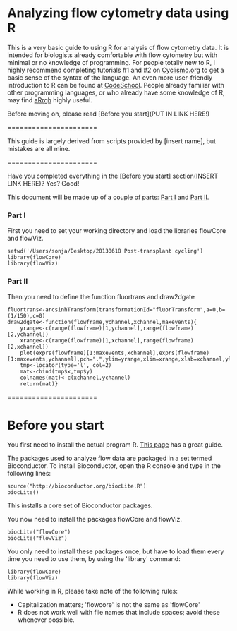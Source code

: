 Analyzing flow cytometry data using R
======================

This is a very basic guide to using R for analysis of flow cytometry data.  It is intended for biologists already comfortable with flow cytometry but with minimal or no knowledge of programming.  For people totally new to R, I highly recommend completing tutorials #1 and #2 on [Cyclismo.org](http://www.cyclismo.org/tutorial/R/) to get a basic sense of the syntax of the language.  An even more user-friendly introduction to R can be found at [CodeSchool](http://tryr.codeschool.com/levels/1/challenges/1).  People already familiar with other programming languages, or who already have some knowledge of R, may find [aRrgh](https://github.com/tdsmith/aRrgh/blob/master/README.md) highly useful. 

Before moving on, please read [Before you start](PUT IN LINK HERE!)

======================

This guide is largely derived from scripts provided by [insert name], but mistakes are all mine. 

======================

Have you completed everything in the [Before you start] section(INSERT LINK HERE)?  Yes?  Good!

This document will be made up of a couple of parts: [Part I](https://github.com/sbabovic/flow-cytometry-using-R/blob/master/README.md#part-i) and [Part II](https://github.com/sbabovic/flow-cytometry-using-R/blob/master/README.md#part-ii).

### Part I 

First you need to set your working directory and load the libraries flowCore and flowViz. 

    setwd('/Users/sonja/Desktop/20130618 Post-transplant cycling')
    library(flowCore)
    library(flowViz)
    
### Part II

Then you need to define the function fluortrans and draw2dgate

    fluortrans<-arcsinhTransform(transformationId="fluorTransform",a=0,b=(1/150),c=0)
    draw2dgate<-function(flowframe,ychannel,xchannel,maxevents){
        yrange<-c(range(flowframe)[1,ychannel],range(flowframe)[2,ychannel])
        xrange<-c(range(flowframe)[1,xchannel],range(flowframe)[2,xchannel])
        plot(exprs(flowframe)[1:maxevents,xchannel],exprs(flowframe)[1:maxevents,ychannel],pch=".",ylim=yrange,xlim=xrange,xlab=xchannel,ylab=ychannel)
        tmp<-locator(type='l', col=2)
        mat<-cbind(tmp$x,tmp$y)
        colnames(mat)<-c(xchannel,ychannel)
        return(mat)}

======================

# Before you start
 
You first need to install the actual program R.  [This page](http://a-little-book-of-r-for-biomedical-statistics.readthedocs.org/en/latest/src/installr.html) has a great guide.  

The packages used to analyze flow data are packaged in a set termed Bioconductor.  To install Bioconductor, open the R console and type in the following lines: 

    source("http://bioconductor.org/biocLite.R")
    biocLite()

This installs a core set of Bioconductor packages. 

You now need to install the packages flowCore and flowViz. 

    biocLite("flowCore")
    biocLite("flowViz")

You only need to install these packages once, but have to load them every time you need to use them, by using the 'library' command: 

    library(flowCore)
    library(flowViz)

While working in R, please take note of the following rules: 

- Capitalization matters; 'flowcore' is not the same as 'flowCore'
- R does not work well with file names that include spaces; avoid these whenever possible.

